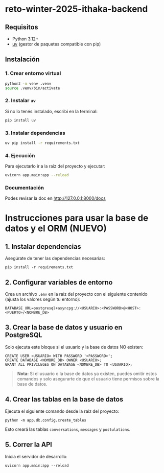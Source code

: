# reto-winter-2025-ithaka-backend

## Requisitos

- Python 3.12+
- [uv](https://github.com/astral-sh/uv) (gestor de paquetes compatible con pip)

## Instalación

### 1. Crear entorno virtual

```bash
python3 -m venv .venv
source .venv/bin/activate
```

### 2. Instalar `uv`
Si no lo tenés instalado, escribí en la terminal:

```bash
pip install uv
```

### 3. Instalar dependencias
```bash
uv pip install -r requirements.txt
```

### 4. Ejecución
Para ejecutarlo ir a la raíz del proyecto y ejecutar:

```bash
uvicorn app.main:app --reload
```

### Documentación
Podes revisar la doc en http://127.0.0.1:8000/docs

# Instrucciones para usar la base de datos y el ORM (NUEVO)

## 1. Instalar dependencias

Asegúrate de tener las dependencias necesarias:

```
pip install -r requirements.txt
```

## 2. Configurar variables de entorno

Crea un archivo `.env` en la raíz del proyecto con el siguiente contenido (ajusta los valores según tu entorno):

```
DATABASE_URL=postgresql+asyncpg://<USUARIO>:<PASSWORD>@<HOST>:<PUERTO>/<NOMBRE_DB>
```

## 3. Crear la base de datos y usuario en PostgreSQL

Solo ejecuta este bloque si el usuario y la base de datos NO existen:

```
CREATE USER <USUARIO> WITH PASSWORD '<PASSWORD>';
CREATE DATABASE <NOMBRE_DB> OWNER <USUARIO>;
GRANT ALL PRIVILEGES ON DATABASE <NOMBRE_DB> TO <USUARIO>;
```

> **Nota:**
> Si el usuario o la base de datos ya existen, puedes omitir estos comandos y solo asegurarte de que el usuario tiene permisos sobre la base de datos.

## 4. Crear las tablas en la base de datos

Ejecuta el siguiente comando desde la raíz del proyecto:

```
python -m app.db.config.create_tables
```

Esto creará las tablas `conversations`, `messages` y `postulations`.

## 5. Correr la API

Inicia el servidor de desarrollo:

```
uvicorn app.main:app --reload
```
